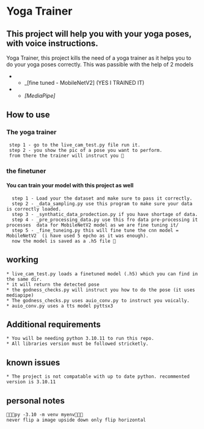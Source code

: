 # Yoga Trainer


## This project will help you with your yoga poses, with voice instructions.
Yoga Trainer, this project kills the need of a yoga trainer as it helps you to do your yoga poses correctly. This was passible with the help of 2 models
* - _[fine tuned - MobileNetV2] (YES I TRAINED IT)
* - _[MediaPipe]_


## How to use 
  ### The yoga trainer
     step 1 - go to the live_cam_test.py file run it.
     step 2 - you show the pic of a pose you want to perform.
     from there the trainer will instruct you 🎉
  ### the finetuner 
  #### You can train your model with this project as well
      step 1 - Load your the dataset and make sure to pass it correctly.
      step 2 - _data_sampling.py use this program to make sure your data is correctly loaded.
      step 3 - _synthatic_data_prodection.py if you have shortage of data.
      step 4 - _pre_processing_data.py use this fro data pre-processing it processes  data for MobileNetV2 model as we are fine tuning it/
      step 5 - _fine_tuneing.py this will fine tune the cnn model = MobileNetV2  (i have used 5 epcho as it was enough).
      now the model is saved as a .h5 file 🎉


## working
    * live_cam_test.py loads a finetuned model (.h5) which you can find in the same dir.
    * it will return the detected pose
    * the godness_checks.py will instruct you how to do the pose (it uses mediapipe)
    * The godness_checks.py uses auio_conv.py to instruct you voically.
    * auio_conv.py uses a tts model pyttsx3


## Additional requirements
    * You will be needing python 3.10.11 to run this repo.
    * All libraries version must be followed stricketly.


## known issues 
    * The project is not compatable with up to date python. recommented version is 3.10.11


## personal notes
    🔴🔴🔴py -3.10 -m venv myenv🔴🔴🔴
    never flip a image upside down only flip horizontal 

